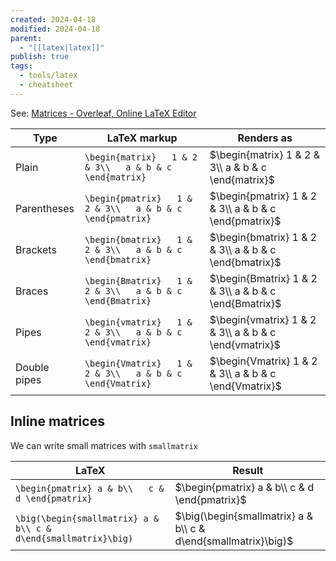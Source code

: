 ```yaml
---
created: 2024-04-18
modified: 2024-04-18
parent:
  - "[[latex|latex]]"
publish: true
tags:
  - tools/latex
  - cheatsheet
---
```


See: [Matrices - Overleaf, Online LaTeX Editor](https://www.overleaf.com/learn/latex/Matrices)

| Type         | LaTeX markup                                                | Renders as                                                  |
| ------------ | ----------------------------------------------------------- | ----------------------------------------------------------- |
| Plain        | `\begin{matrix}   1 & 2 & 3\\   a & b & c   \end{matrix}`   | $\begin{matrix}   1 & 2 & 3\\   a & b & c   \end{matrix}$   |
| Parentheses  | `\begin{pmatrix}   1 & 2 & 3\\   a & b & c   \end{pmatrix}` | $\begin{pmatrix}   1 & 2 & 3\\   a & b & c   \end{pmatrix}$ |
| Brackets     | `\begin{bmatrix}   1 & 2 & 3\\   a & b & c   \end{bmatrix}` | $\begin{bmatrix}   1 & 2 & 3\\   a & b & c   \end{bmatrix}$ |
| Braces       | `\begin{Bmatrix}   1 & 2 & 3\\   a & b & c   \end{Bmatrix}` | $\begin{Bmatrix}   1 & 2 & 3\\   a & b & c   \end{Bmatrix}$ |
| Pipes        | `\begin{vmatrix}   1 & 2 & 3\\   a & b & c   \end{vmatrix}` | $\begin{vmatrix}   1 & 2 & 3\\   a & b & c   \end{vmatrix}$ |
| Double pipes | `\begin{Vmatrix}   1 & 2 & 3\\   a & b & c   \end{Vmatrix}` | $\begin{Vmatrix}   1 & 2 & 3\\   a & b & c   \end{Vmatrix}$ |

## Inline matrices
We can write small matrices with `smallmatrix`

| LaTeX                                                          | Result                                                         |
| -------------------------------------------------------------- | -------------------------------------------------------------- |
| `\begin{pmatrix} a & b\\   c & d \end{pmatrix}`                | $\begin{pmatrix} a & b\\   c & d \end{pmatrix}$                |
| `\big(\begin{smallmatrix} a & b\\ c & d\end{smallmatrix}\big)` | $\big(\begin{smallmatrix} a & b\\ c & d\end{smallmatrix}\big)$ |
